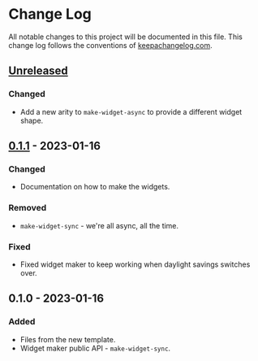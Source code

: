 # Change Log
All notable changes to this project will be documented in this file. This change log follows the conventions of [keepachangelog.com](http://keepachangelog.com/).

## [Unreleased]
### Changed
- Add a new arity to `make-widget-async` to provide a different widget shape.

## [0.1.1] - 2023-01-16
### Changed
- Documentation on how to make the widgets.

### Removed
- `make-widget-sync` - we're all async, all the time.

### Fixed
- Fixed widget maker to keep working when daylight savings switches over.

## 0.1.0 - 2023-01-16
### Added
- Files from the new template.
- Widget maker public API - `make-widget-sync`.

[Unreleased]: https://sourcehost.site/your-name/ghko/compare/0.1.1...HEAD
[0.1.1]: https://sourcehost.site/your-name/ghko/compare/0.1.0...0.1.1
